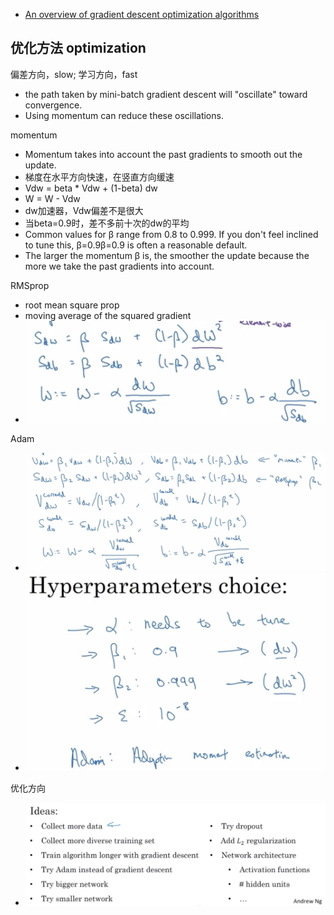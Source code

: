 
- [An overview of gradient descent optimization algorithms](http://ruder.io/optimizing-gradient-descent/)

## 优化方法 optimization
偏差方向，slow; 学习方向，fast
- the path taken by mini-batch gradient descent will "oscillate" toward convergence. 
- Using momentum can reduce these oscillations.


momentum
- Momentum takes into account the past gradients to smooth out the update. 
- 梯度在水平方向快速，在竖直方向缓速
- Vdw = beta * Vdw + (1-beta) dw
- W = W - Vdw
- dw加速器，Vdw偏差不是很大
- 当beta=0.9时，差不多前十次的dw的平均
- Common values for  β  range from 0.8 to 0.999. If you don't feel inclined to tune this,  β=0.9β=0.9  is often a reasonable default.
- The larger the momentum  β  is, the smoother the update because the more we take the past gradients into account. 


RMSprop
- root mean square prop
- moving average of the squared gradient
- ![](../../../images/RMSprop.jpg)

Adam 
- ![](../../../images/adam.png)
- ![](../../../images/参数.png)


优化方向
- ![](../../../images/points_to_opt.jpg)